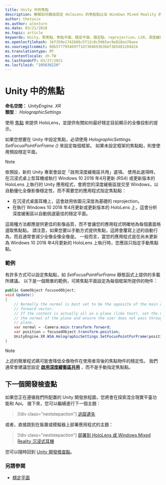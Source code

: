 ```yaml
---
title: Unity 中的焦點
description: 瞭解如何藉由設定 HoloLens 的焦點點以及 Windows Mixed Reality 的沉浸式耳機，以手動調整 Unity 中的全像影像穩定性。
author: thetuvix
ms.author: alexturn
ms.date: 03/21/2018
ms.topic: article
keywords: Unity、聚焦點、焦點平面、穩定平面、穩定點、reprojection、LSR、深度緩衝區、混合現實耳機、windows mixed reality 耳機、虛擬實境耳機
ms.openlocfilehash: 16f359e1742b86c5f12c0c5965ac9e818ea76aee
ms.sourcegitcommit: 0db5777954697f1d738469363bbf385481204d24
ms.translationtype: MT
ms.contentlocale: zh-TW
ms.lasthandoff: 03/27/2021
ms.locfileid: "105636220"
---
```

# <a name="focus-point-in-unity"></a>Unity 中的焦點

**命名空間：** *UnityEngine. XR*<br>
**類型**： *HolographicSettings*

使用 [焦點](../platform-capabilities-and-apis/hologram-stability.md#reprojection) 來提供 HoloLens，並提供有關如何最好穩定目前顯示的全像投影的提示。

如果您想要在 Unity 中設定焦點，必須使用 *HolographicSettings. SetFocusPointForFrame ()* 來設定每個框架。 如果未設定框架的焦點點，則會使用預設穩定平面。

> [!NOTE]
> 依預設，新的 Unity 專案會設定「啟用深度緩衝區共用」選項。  使用此選項時，在沉浸式桌上型耳機或執行 Windows 10 2018 年4月更新 (RS4) 或更新版本的 HoloLens 上執行的 Unity 應用程式，會將您的深度緩衝區提交至 Windows，以自動優化全像影像穩定性，而不需要您的應用程式指定焦點點：
> * 在沉浸式桌面耳機上，這會啟用依圖元深度為基礎的 reprojection。
> * 在執行 Windows 10 2018 年4月更新或更新版本的 HoloLens 上，這會分析深度緩衝區以自動挑選最佳的穩定平面。
>
> 這兩種方法都應提供更佳的影像品質，而不會讓您的應用程式明確地為每個畫面格選取焦點點。  請注意，如果您要以手動方式提供焦點，這將會覆寫上述的自動行為，而且通常會減少全像全像全像是。  一般而言，當您的應用程式是在尚未更新為 Windows 10 2018 年4月更新的 HoloLens 上執行時，您應該只指定手動焦點點。

### <a name="example"></a>範例

有許多方式可以設定焦點點，如 *SetFocusPointForFrame* 靜態函式上提供的多載所建議。 以下是一個簡單的範例，可將焦點平面設定為每個框架所提供的物件：

```cs
public GameObject focusedObject;
void Update()
{
    // Normally the normal is best set to be the opposite of the main camera's
    // forward vector.
    // If the content is actually all on a plane (like text), set the normal to
    // the normal of the plane and ensure the user does not pass through the
    // plane.
    var normal = -Camera.main.transform.forward;     
    var position = focusedObject.transform.position;
    UnityEngine.XR.WSA.HolographicSettings.SetFocusPointForFrame(position, normal);
}
```

> [!NOTE]
> 上述的簡單程式碼可能會降低全像物件在使用者背後的焦點物件的穩定性。 我們通常會建議您設定 **[啟用深度緩衝區共用](camera-in-unity.md#sharing-depth-buffers)** ，而不是手動指定焦點點。

## <a name="next-development-checkpoint"></a>下一個開發檢查點

如果您正在遵循我們所配置的 Unity 開發旅程圖，您將會在探索混合現實平臺功能和 Api。 接下來，您可以繼續進行下一個主題：

> [!div class="nextstepaction"]
> [追蹤遺失](tracking-loss-in-unity.md)

或者，直接跳到在裝置或模擬器上部署應用程式的主題：

> [!div class="nextstepaction"]
> [部署到 HoloLens 或 Windows Mixed Reality 沉浸式耳機](../platform-capabilities-and-apis/using-visual-studio.md)

您可以隨時回到 [Unity 開發檢查點](unity-development-overview.md#3-advanced-features)。

### <a name="see-also"></a>另請參閱

* [穩定平面](../platform-capabilities-and-apis/hologram-stability.md#reprojection)

